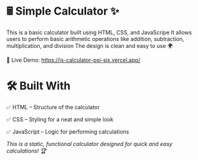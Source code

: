# 🖩 Simple Calculator ✨
This is a basic calculator built using HTML, CSS, and JavaScripe It allows users to perform basic arithmetic operations like addition, subtraction, multiplication, and division The design is clean and easy to use 🌍

🔗 Live Demo: https://js-calculator-psi-six.vercel.app/

# 🛠 Built With

✅ HTML – Structure of the calculator

✅ CSS – Styling for a neat and simple look

✅ JavaScript – Logic for performing calculations

*This is a static, functional calculator designed for quick and easy calculations! 🏆*

